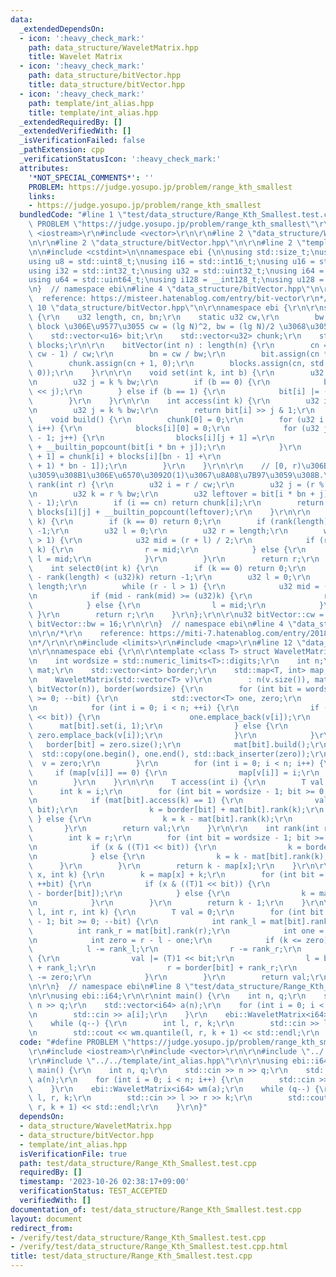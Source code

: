 ```yaml
---
data:
  _extendedDependsOn:
  - icon: ':heavy_check_mark:'
    path: data_structure/WaveletMatrix.hpp
    title: Wavelet Matrix
  - icon: ':heavy_check_mark:'
    path: data_structure/bitVector.hpp
    title: data_structure/bitVector.hpp
  - icon: ':heavy_check_mark:'
    path: template/int_alias.hpp
    title: template/int_alias.hpp
  _extendedRequiredBy: []
  _extendedVerifiedWith: []
  _isVerificationFailed: false
  _pathExtension: cpp
  _verificationStatusIcon: ':heavy_check_mark:'
  attributes:
    '*NOT_SPECIAL_COMMENTS*': ''
    PROBLEM: https://judge.yosupo.jp/problem/range_kth_smallest
    links:
    - https://judge.yosupo.jp/problem/range_kth_smallest
  bundledCode: "#line 1 \"test/data_structure/Range_Kth_Smallest.test.cpp\"\n#define\
    \ PROBLEM \"https://judge.yosupo.jp/problem/range_kth_smallest\"\r\n\r\n#include\
    \ <iostream>\r\n#include <vector>\r\n\r\n#line 2 \"data_structure/WaveletMatrix.hpp\"\
    \n\r\n#line 2 \"data_structure/bitVector.hpp\"\n\r\n#line 2 \"template/int_alias.hpp\"\
    \n\n#include <cstdint>\n\nnamespace ebi {\n\nusing std::size_t;\nusing i8 = std::int8_t;\n\
    using u8 = std::uint8_t;\nusing i16 = std::int16_t;\nusing u16 = std::uint16_t;\n\
    using i32 = std::int32_t;\nusing u32 = std::uint32_t;\nusing i64 = std::int64_t;\n\
    using u64 = std::uint64_t;\nusing i128 = __int128_t;\nusing u128 = __uint128_t;\n\
    \n}  // namespace ebi\n#line 4 \"data_structure/bitVector.hpp\"\n\r\n/*\r\n  \
    \  reference: https://misteer.hatenablog.com/entry/bit-vector\r\n*/\r\n\r\n#line\
    \ 10 \"data_structure/bitVector.hpp\"\n\r\nnamespace ebi {\r\n\r\nstruct bitVector\
    \ {\r\n    u32 length, cn, bn;\r\n    static u32 cw,\r\n        bw;  // chunk,\
    \ block \u306E\u9577\u3055 cw = (lg N)^2, bw = (lg N)/2 \u3068\u3059\u308B.\r\n\
    \    std::vector<u16> bit;\r\n    std::vector<u32> chunk;\r\n    std::vector<std::vector<u16>>\
    \ blocks;\r\n\r\n    bitVector(int n) : length(n) {\r\n        cn = (length +\
    \ cw - 1) / cw;\r\n        bn = cw / bw;\r\n        bit.assign(cn * bn, 0);\r\n\
    \        chunk.assign(cn + 1, 0);\r\n        blocks.assign(cn, std::vector<u16>(bn,\
    \ 0));\r\n    }\r\n\r\n    void set(int k, int b) {\r\n        u32 i = k / bw;\r\
    \n        u32 j = k % bw;\r\n        if (b == 0) {\r\n            bit[i] &= ~(1\
    \ << j);\r\n        } else if (b == 1) {\r\n            bit[i] |= (1 << j);\r\n\
    \        }\r\n    }\r\n\r\n    int access(int k) {\r\n        u32 i = k / bw;\r\
    \n        u32 j = k % bw;\r\n        return bit[i] >> j & 1;\r\n    }\r\n\r\n\
    \    void build() {\r\n        chunk[0] = 0;\r\n        for (u32 i = 0; i < cn;\
    \ i++) {\r\n            blocks[i][0] = 0;\r\n            for (u32 j = 0; j < bn\
    \ - 1; j++) {\r\n                blocks[i][j + 1] =\r\n                    blocks[i][j]\
    \ + __builtin_popcount(bit[i * bn + j]);\r\n            }\r\n            chunk[i\
    \ + 1] = chunk[i] + blocks[i][bn - 1] +\r\n                           __builtin_popcount(bit[(i\
    \ + 1) * bn - 1]);\r\n        }\r\n    }\r\n\r\n    // [0, r)\u306B\u5B58\u5728\
    \u3059\u308B1\u306E\u6570\u3092O(1)\u3067\u8A08\u7B97\u3059\u308B.\r\n    int\
    \ rank(int r) {\r\n        u32 i = r / cw;\r\n        u32 j = (r % cw) / bw;\r\
    \n        u32 k = r % bw;\r\n        u32 leftover = bit[i * bn + j] & ((1 << k)\
    \ - 1);\r\n        if (i == cn) return chunk[i];\r\n        return chunk[i] +\
    \ blocks[i][j] + __builtin_popcount(leftover);\r\n    }\r\n\r\n    int select(int\
    \ k) {\r\n        if (k == 0) return 0;\r\n        if (rank(length) < k) return\
    \ -1;\r\n        u32 l = 0;\r\n        u32 r = length;\r\n        while (r - l\
    \ > 1) {\r\n            u32 mid = (r + l) / 2;\r\n            if (rank(mid) >=\
    \ k) {\r\n                r = mid;\r\n            } else {\r\n               \
    \ l = mid;\r\n            }\r\n        }\r\n        return r;\r\n    }\r\n\r\n\
    \    int select0(int k) {\r\n        if (k == 0) return 0;\r\n        if (length\
    \ - rank(length) < (u32)k) return -1;\r\n        u32 l = 0;\r\n        u32 r =\
    \ length;\r\n        while (r - l > 1) {\r\n            u32 mid = (r + l) / 2;\r\
    \n            if (mid - rank(mid) >= (u32)k) {\r\n                r = mid;\r\n\
    \            } else {\r\n                l = mid;\r\n            }\r\n       \
    \ }\r\n        return r;\r\n    }\r\n};\r\n\r\nu32 bitVector::cw = 1024;\r\nu32\
    \ bitVector::bw = 16;\r\n\r\n}  // namespace ebi\n#line 4 \"data_structure/WaveletMatrix.hpp\"\
    \n\r\n/*\r\n    reference: https://miti-7.hatenablog.com/entry/2018/04/28/152259\r\
    \n*/\r\n\r\n#include <limits>\r\n#include <map>\r\n#line 12 \"data_structure/WaveletMatrix.hpp\"\
    \n\r\nnamespace ebi {\r\n\r\ntemplate <class T> struct WaveletMatrix {\r\n  private:\r\
    \n    int wordsize = std::numeric_limits<T>::digits;\r\n    int n;\r\n    std::vector<bitVector>\
    \ mat;\r\n    std::vector<int> border;\r\n    std::map<T, int> map;\r\n\r\n  public:\r\
    \n    WaveletMatrix(std::vector<T> v)\r\n        : n(v.size()), mat(wordsize,\
    \ bitVector(n)), border(wordsize) {\r\n        for (int bit = wordsize - 1; bit\
    \ >= 0; --bit) {\r\n            std::vector<T> one, zero;\r\n            zero.reserve(n);\r\
    \n            for (int i = 0; i < n; ++i) {\r\n                if (v[i] & ((T)1\
    \ << bit)) {\r\n                    one.emplace_back(v[i]);\r\n              \
    \      mat[bit].set(i, 1);\r\n                } else {\r\n                   \
    \ zero.emplace_back(v[i]);\r\n                }\r\n            }\r\n         \
    \   border[bit] = zero.size();\r\n            mat[bit].build();\r\n          \
    \  std::copy(one.begin(), one.end(), std::back_inserter(zero));\r\n          \
    \  v = zero;\r\n        }\r\n        for (int i = 0; i < n; i++) {\r\n       \
    \     if (map[v[i]] == 0) {\r\n                map[v[i]] = i;\r\n            }\r\
    \n        }\r\n    }\r\n\r\n    T access(int i) {\r\n        T val = 0;\r\n  \
    \      int k = i;\r\n        for (int bit = wordsize - 1; bit >= 0; --bit) {\r\
    \n            if (mat[bit].access(k) == 1) {\r\n                val |= ((T)1 <<\
    \ bit);\r\n                k = border[bit] + mat[bit].rank(k);\r\n           \
    \ } else {\r\n                k = k - mat[bit].rank(k);\r\n            }\r\n \
    \       }\r\n        return val;\r\n    }\r\n\r\n    int rank(int r, T x) {\r\n\
    \        int k = r;\r\n        for (int bit = wordsize - 1; bit >= 0; --bit) {\r\
    \n            if (x & ((T)1 << bit)) {\r\n                k = border[bit] + mat[bit].rank(k);\r\
    \n            } else {\r\n                k = k - mat[bit].rank(k);\r\n      \
    \      }\r\n        }\r\n        return k - map[x];\r\n    }\r\n\r\n    int select(T\
    \ x, int k) {\r\n        k = map[x] + k;\r\n        for (int bit = 0; bit < wordsize;\
    \ ++bit) {\r\n            if (x & ((T)1 << bit)) {\r\n                k = mat[bit].select(k\
    \ - border[bit]);\r\n            } else {\r\n                k = mat[bit].select0(k);\r\
    \n            }\r\n        }\r\n        return k - 1;\r\n    }\r\n\r\n    T quantile(int\
    \ l, int r, int k) {\r\n        T val = 0;\r\n        for (int bit = wordsize\
    \ - 1; bit >= 0; --bit) {\r\n            int rank_l = mat[bit].rank(l);\r\n  \
    \          int rank_r = mat[bit].rank(r);\r\n            int one = rank_r - rank_l;\r\
    \n            int zero = r - l - one;\r\n            if (k <= zero) {\r\n    \
    \            l -= rank_l;\r\n                r -= rank_r;\r\n            } else\
    \ {\r\n                val |= (T)1 << bit;\r\n                l = border[bit]\
    \ + rank_l;\r\n                r = border[bit] + rank_r;\r\n                k\
    \ -= zero;\r\n            }\r\n        }\r\n        return val;\r\n    }\r\n};\r\
    \n\r\n}  // namespace ebi\n#line 8 \"test/data_structure/Range_Kth_Smallest.test.cpp\"\
    \n\r\nusing ebi::i64;\r\n\r\nint main() {\r\n    int n, q;\r\n    std::cin >>\
    \ n >> q;\r\n    std::vector<i64> a(n);\r\n    for (int i = 0; i < n; i++) {\r\
    \n        std::cin >> a[i];\r\n    }\r\n    ebi::WaveletMatrix<i64> wm(a);\r\n\
    \    while (q--) {\r\n        int l, r, k;\r\n        std::cin >> l >> r >> k;\r\
    \n        std::cout << wm.quantile(l, r, k + 1) << std::endl;\r\n    }\r\n}\n"
  code: "#define PROBLEM \"https://judge.yosupo.jp/problem/range_kth_smallest\"\r\n\
    \r\n#include <iostream>\r\n#include <vector>\r\n\r\n#include \"../../data_structure/WaveletMatrix.hpp\"\
    \r\n#include \"../../template/int_alias.hpp\"\r\n\r\nusing ebi::i64;\r\n\r\nint\
    \ main() {\r\n    int n, q;\r\n    std::cin >> n >> q;\r\n    std::vector<i64>\
    \ a(n);\r\n    for (int i = 0; i < n; i++) {\r\n        std::cin >> a[i];\r\n\
    \    }\r\n    ebi::WaveletMatrix<i64> wm(a);\r\n    while (q--) {\r\n        int\
    \ l, r, k;\r\n        std::cin >> l >> r >> k;\r\n        std::cout << wm.quantile(l,\
    \ r, k + 1) << std::endl;\r\n    }\r\n}"
  dependsOn:
  - data_structure/WaveletMatrix.hpp
  - data_structure/bitVector.hpp
  - template/int_alias.hpp
  isVerificationFile: true
  path: test/data_structure/Range_Kth_Smallest.test.cpp
  requiredBy: []
  timestamp: '2023-10-26 02:38:17+09:00'
  verificationStatus: TEST_ACCEPTED
  verifiedWith: []
documentation_of: test/data_structure/Range_Kth_Smallest.test.cpp
layout: document
redirect_from:
- /verify/test/data_structure/Range_Kth_Smallest.test.cpp
- /verify/test/data_structure/Range_Kth_Smallest.test.cpp.html
title: test/data_structure/Range_Kth_Smallest.test.cpp
---
```

